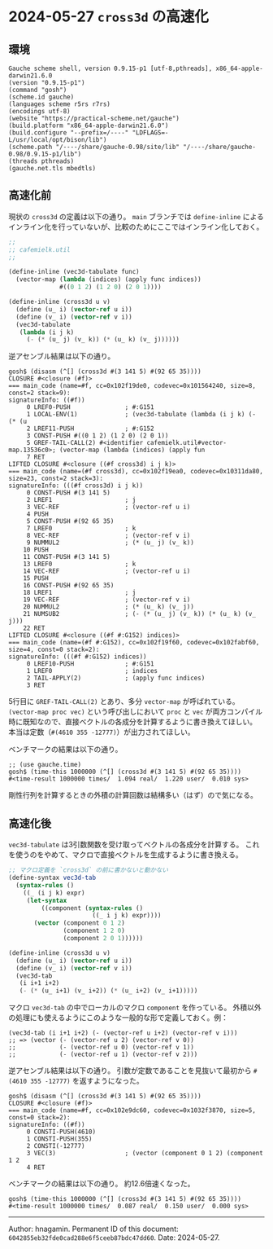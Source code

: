2024-05-27 `cross3d` の高速化
========

## 環境

```
Gauche scheme shell, version 0.9.15-p1 [utf-8,pthreads], x86_64-apple-darwin21.6.0
(version "0.9.15-p1")
(command "gosh")
(scheme.id gauche)
(languages scheme r5rs r7rs)
(encodings utf-8)
(website "https://practical-scheme.net/gauche")
(build.platform "x86_64-apple-darwin21.6.0")
(build.configure "--prefix=/----" "LDFLAGS=-L/usr/local/opt/bison/lib")
(scheme.path "/----/share/gauche-0.98/site/lib" "/----/share/gauche-0.98/0.9.15-p1/lib")
(threads pthreads)
(gauche.net.tls mbedtls)
```


## 高速化前

現状の `cross3d` の定義は以下の通り。
`main` ブランチでは `define-inline` によるインライン化を行っていないが、比較のためにここではインライン化しておく。

```scheme
;;
;; cafemielk.util
;;

(define-inline (vec3d-tabulate func)
  (vector-map (lambda (indices) (apply func indices))
              #((0 1 2) (1 2 0) (2 0 1))))

(define-inline (cross3d u v)
  (define (u_ i) (vector-ref u i))
  (define (v_ i) (vector-ref v i))
  (vec3d-tabulate
   (lambda (i j k)
     (- (* (u_ j) (v_ k)) (* (u_ k) (v_ j))))))
```

逆アセンブル結果は以下の通り。

```
gosh$ (disasm (^[] (cross3d #(3 141 5) #(92 65 35))))
CLOSURE #<closure (#f)>
=== main_code (name=#f, cc=0x102f19de0, codevec=0x101564240, size=8, const=2 stack=9):
signatureInfo: ((#f))
     0 LREF0-PUSH               ; #:G151
     1 LOCAL-ENV(1)             ; (vec3d-tabulate (lambda (i j k) (- (* (u
     2 LREF11-PUSH              ; #:G152
     3 CONST-PUSH #((0 1 2) (1 2 0) (2 0 1))
     5 GREF-TAIL-CALL(2) #<identifier cafemielk.util#vector-map.13536c0>; (vector-map (lambda (indices) (apply fun
     7 RET
LIFTED CLOSURE #<closure ((#f cross3d) i j k)>
=== main_code (name=(#f cross3d), cc=0x102f19ea0, codevec=0x10311da80, size=23, const=2 stack=3):
signatureInfo: (((#f cross3d) i j k))
     0 CONST-PUSH #(3 141 5)
     2 LREF1                    ; j
     3 VEC-REF                  ; (vector-ref u i)
     4 PUSH
     5 CONST-PUSH #(92 65 35)
     7 LREF0                    ; k
     8 VEC-REF                  ; (vector-ref v i)
     9 NUMMUL2                  ; (* (u_ j) (v_ k))
    10 PUSH
    11 CONST-PUSH #(3 141 5)
    13 LREF0                    ; k
    14 VEC-REF                  ; (vector-ref u i)
    15 PUSH
    16 CONST-PUSH #(92 65 35)
    18 LREF1                    ; j
    19 VEC-REF                  ; (vector-ref v i)
    20 NUMMUL2                  ; (* (u_ k) (v_ j))
    21 NUMSUB2                  ; (- (* (u_ j) (v_ k)) (* (u_ k) (v_ j)))
    22 RET
LIFTED CLOSURE #<closure ((#f #:G152) indices)>
=== main_code (name=(#f #:G152), cc=0x102f19f60, codevec=0x102fabf60, size=4, const=0 stack=2):
signatureInfo: (((#f #:G152) indices))
     0 LREF10-PUSH              ; #:G151
     1 LREF0                    ; indices
     2 TAIL-APPLY(2)            ; (apply func indices)
     3 RET
```

5行目に `GREF-TAIL-CALL(2)` とあり、多分 `vector-map` が呼ばれている。
`(vector-map proc vec)` という呼び出しにおいて `proc` と `vec` が両方コンパイル時に既知なので、直接ベクトルの各成分を計算するように書き換えてほしい。
本当は定数（`#(4610 355 -12777)`）が出力されてほしい。

ベンチマークの結果は以下の通り。

```
;; (use gauche.time)
gosh$ (time-this 1000000 (^[] (cross3d #(3 141 5) #(92 65 35))))
#<time-result 1000000 times/  1.094 real/  1.220 user/  0.010 sys>
```

剛性行列を計算するときの外積の計算回数は結構多い（はず）ので気になる。

## 高速化後

`vec3d-tabulate` は3引数関数を受け取ってベクトルの各成分を計算する。
これを使うのをやめて、マクロで直接ベクトルを生成するように書き換える。

```scheme
;; マクロ定義を `cross3d` の前に書かないと動かない
(define-syntax vec3d-tab
  (syntax-rules ()
    ((_ (i j k) expr)
     (let-syntax
         ((component (syntax-rules ()
                       ((_ i j k) expr))))
       (vector (component 0 1 2)
               (component 1 2 0)
               (component 2 0 1))))))

(define-inline (cross3d u v)
  (define (u_ i) (vector-ref u i))
  (define (v_ i) (vector-ref v i))
  (vec3d-tab
   (i i+1 i+2)
   (- (* (u_ i+1) (v_ i+2)) (* (u_ i+2) (v_ i+1)))))
```

マクロ `vec3d-tab` の中でローカルのマクロ `component` を作っている。
外積以外の処理にも使えるようにこのような一般的な形で定義しておく。例：

```
(vec3d-tab (i i+1 i+2) (- (vector-ref u i+2) (vector-ref v i)))
;; => (vector (- (vector-ref u 2) (vector-ref v 0))
;;            (- (vector-ref u 0) (vector-ref v 1))
;;            (- (vector-ref u 1) (vector-ref v 2)))
```

逆アセンブル結果は以下の通り。
引数が定数であることを見抜いて最初から `#(4610 355 -12777)` を返すようになった。

```
gosh$ (disasm (^[] (cross3d #(3 141 5) #(92 65 35))))
CLOSURE #<closure (#f)>
=== main_code (name=#f, cc=0x102e9dc60, codevec=0x1032f3870, size=5, const=0 stack=2):
signatureInfo: ((#f))
     0 CONSTI-PUSH(4610)
     1 CONSTI-PUSH(355)
     2 CONSTI(-12777)
     3 VEC(3)                   ; (vector (component 0 1 2) (component 1 2
     4 RET
```

ベンチマークの結果は以下の通り。
約12.6倍速くなった。

```
gosh$ (time-this 1000000 (^[] (cross3d #(3 141 5) #(92 65 35))))
#<time-result 1000000 times/  0.087 real/  0.150 user/  0.000 sys>
```

--------
Author: hnagamin.
Permanent ID of this document: `6042855eb32fde0cad288e6f5ceeb87bdc47dd60`.
Date: 2024-05-27.
